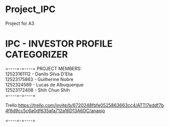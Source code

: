 # Project_IPC
Project for A3
# IPC - INVESTOR PROFILE CATEGORIZER 
=----=-=----=
PROJECT MEMBERS:  
12523161112 - Danilo Silva D'Elia  
12523175863 - Guilherme Nobre  
1252324589 - Lucas de Albuquerque  
12523172408 - Shih Chun Shih  
=----=-=----=  

Trello:https://trello.com/invite/b/6720248fbfe0525863663cc4/ATTI7eddf7b4f8d9cc5c6a0df635afa712a16D13A6DC/anapio

=----=-=----=